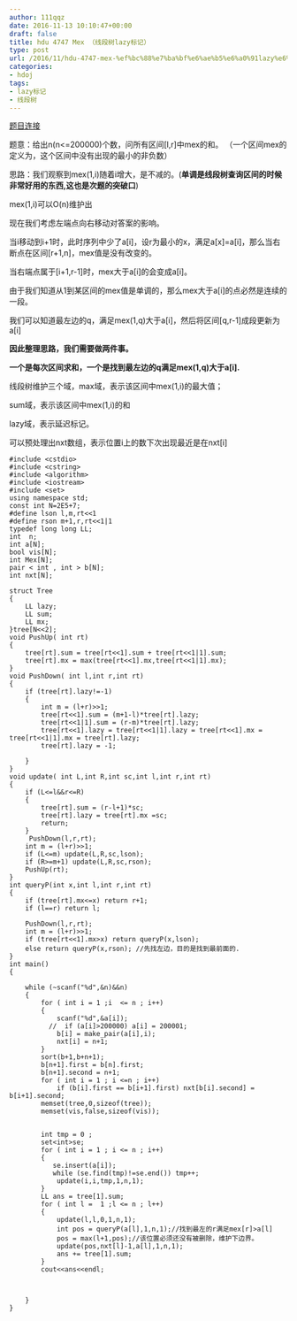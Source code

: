 ```yaml
---
author: 111qqz
date: 2016-11-13 10:10:47+00:00
draft: false
title: hdu 4747 Mex （线段树lazy标记）
type: post
url: /2016/11/hdu-4747-mex-%ef%bc%88%e7%ba%bf%e6%ae%b5%e6%a0%91lazy%e6%a0%87%e8%ae%b0%ef%bc%89/
categories:
- hdoj
tags:
- lazy标记
- 线段树
---
```


[题目连接](http://acm.hdu.edu.cn/showproblem.php?pid=4747)

题意：给出n(n<=200000)个数，问所有区间[l,r]中mex的和。 （一个区间mex的定义为，这个区间中没有出现的最小的非负数）

思路：我们观察到mex(1,i)随着i增大，是不减的。(**单调是线段树查询区间的时候非常好用的东西,这也是次题的突破口**)

mex(1,i)可以O(n)维护出

现在我们考虑左端点向右移动对答案的影响。

当i移动到i+1时，此时序列中少了a[i]，设r为最小的x，满足a[x]=a[i]，那么当右断点在区间[r+1,n]，mex值是没有改变的。

当右端点属于[i+1,r-1]时，mex大于a[i]的会变成a[i]。

由于我们知道从1到某区间的mex值是单调的，那么mex大于a[i]的点必然是连续的一段。

我们可以知道最左边的q，满足mex(1,q)大于a[i]，然后将区间[q,r-1]成段更新为a[i]

**因此整理思路，我们需要做两件事。**

**一个是每次区间求和，一个是找到最左边的q满足mex(1,q)大于a[i].**

线段树维护三个域，max域，表示该区间中mex(1,i)的最大值；

sum域，表示该区间中mex(1,i)的和

lazy域，表示延迟标记。

可以预处理出nxt数组，表示位置i上的数下次出现最近是在nxt[i]

    
    #include <cstdio>
    #include <cstring>
    #include <algorithm>
    #include <iostream>
    #include <set>
    using namespace std;
    const int N=2E5+7;
    #define lson l,m,rt<<1
    #define rson m+1,r,rt<<1|1
    typedef long long LL;
    int  n;
    int a[N];
    bool vis[N];
    int Mex[N];
    pair < int , int > b[N];
    int nxt[N];
    
    struct Tree
    {
        LL lazy;
        LL sum;
        LL mx;
    }tree[N<<2];
    void PushUp( int rt)
    {
        tree[rt].sum = tree[rt<<1].sum + tree[rt<<1|1].sum;
        tree[rt].mx = max(tree[rt<<1].mx,tree[rt<<1|1].mx);
    }
    void PushDown( int l,int r,int rt)
    {
        if (tree[rt].lazy!=-1)
        {
            int m = (l+r)>>1;
            tree[rt<<1].sum = (m+1-l)*tree[rt].lazy;
            tree[rt<<1|1].sum = (r-m)*tree[rt].lazy;
            tree[rt<<1].lazy = tree[rt<<1|1].lazy = tree[rt<<1].mx = tree[rt<<1|1].mx = tree[rt].lazy;
            tree[rt].lazy = -1;
    
        }
    }
    void update( int L,int R,int sc,int l,int r,int rt)
    {
        if (L<=l&&r<=R)
        {
            tree[rt].sum = (r-l+1)*sc;
            tree[rt].lazy = tree[rt].mx =sc;
            return;
        }
         PushDown(l,r,rt);
        int m = (l+r)>>1;
        if (L<=m) update(L,R,sc,lson);
        if (R>=m+1) update(L,R,sc,rson);
        PushUp(rt);
    }
    int queryP(int x,int l,int r,int rt)
    {
        if (tree[rt].mx<=x) return r+1;
        if (l==r) return l;
    
        PushDown(l,r,rt);
        int m = (l+r)>>1;
        if (tree[rt<<1].mx>x) return queryP(x,lson);
        else return queryP(x,rson); //先找左边，目的是找到最前面的.
    }
    int main()
    {
    
        while (~scanf("%d",&n)&&n)
        {
            for ( int i = 1 ;i  <= n ; i++)
            {
                scanf("%d",&a[i]);
              //  if (a[i]>200000) a[i] = 200001;
                b[i] = make_pair(a[i],i);
                nxt[i] = n+1;
            }
            sort(b+1,b+n+1);
            b[n+1].first = b[n].first;
            b[n+1].second = n+1;
            for ( int i = 1 ; i <=n ; i++)
                if (b[i].first == b[i+1].first) nxt[b[i].second] = b[i+1].second;
            memset(tree,0,sizeof(tree));
            memset(vis,false,sizeof(vis));
    
    
            int tmp = 0 ;
            set<int>se;
            for ( int i = 1 ; i <= n ; i++)
            {
               se.insert(a[i]);
               while (se.find(tmp)!=se.end()) tmp++;
                update(i,i,tmp,1,n,1);
            }
            LL ans = tree[1].sum;
            for ( int l =  1 ;l <= n ; l++)
            {
                update(l,l,0,1,n,1);
                int pos = queryP(a[l],1,n,1);//找到最左的r满足mex[r]>a[l]
                pos = max(l+1,pos);//该位置必须还没有被删除，维护下边界。
                update(pos,nxt[l]-1,a[l],1,n,1);
                ans += tree[1].sum;
            }
            cout<<ans<<endl;
    
    
    
        }
    }
    













